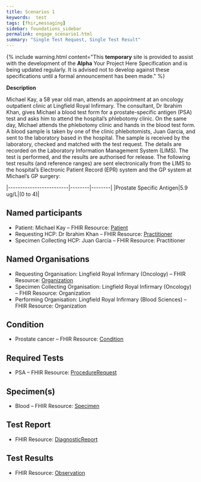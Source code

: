 ```yaml
---
title: Scenarios 1 
keywords:  test
tags: [fhir,messaging]
sidebar: foundations_sidebar
permalink: engage_scenario1.html
summary: "Single Test Request, Single Test Result"
---
```


{% include warning.html content="This **temporary** site is provided to assist with the development of the **Alpha** Your Project Here Specification and is being updated regularly. It is advised not to develop against these specifications until a formal announcement has been made." %}

**Description**

Michael Kay, a 58 year old man, attends an appointment at an oncology outpatient clinic at Lingfield Royal Infirmary. The consultant, Dr Ibrahim Khan, gives Michael a blood test form for a prostate-specific antigen (PSA) test and asks him to attend the hospital’s phlebotomy clinic.
On the same day, Michael attends the phlebotomy clinic and hands in the blood test form. A blood sample is taken by one of the clinic phlebotomists, Juan Garcia, and sent to the laboratory based in the hospital.
The sample is received by the laboratory, checked and matched with the test request. The details are recorded on the Laboratory Information Management System (LIMS). 
The test is performed, and the results are authorised for release. The following test results (and reference ranges) are sent electronically from the LIMS to the hospital’s Electronic Patient Record (EPR) system and the GP system at Michael’s GP surgery:

|-------------------------|--------|--------|
|Prostate Specific Antigen|5.9 ug/L|(0 to 4)|

## Named participants ##

- Patient: Michael Kay – FHIR Resource: [Patient](https://fhir.hl7.org.uk/STU3/StructureDefinition/CareConnect-Patient-1)
- Requesting HCP: Dr Ibrahim Khan – FHIR Resource: [Practitioner](https://fhir.hl7.org.uk/STU3/StructureDefinition/CareConnect-Practitioner-1)
- Specimen Collecting HCP: Juan Garcia – FHIR Resource: Practitioner

## Named Organisations ##

- Requesting Organisation: Lingfield Royal Infirmary (Oncology) – FHIR Resource: [Organization](https://fhir.hl7.org.uk/STU3/StructureDefinition/CareConnect-Organization-1)
- Specimen Collecting Organisation: Lingfield Royal Infirmary (Oncology) – FHIR Resource: Organization
- Performing Organisation: Lingfield Royal Infirmary (Blood Sciences) – FHIR Resource: Organization

## Condition ##

- Prostate cancer – FHIR Resource: [Condition](https://fhir.hl7.org.uk/STU3/StructureDefinition/CareConnect-Condition-1)

## Required Tests ##

- PSA – FHIR Resource: [ProcedureRequest](https://fhir.hl7.org.uk/STU3/StructureDefinition/CareConnect-ProcedureRequest-1)

## Specimen(s) ##

- Blood – FHIR Resource: [Specimen](https://fhir.hl7.org.uk/STU3/StructureDefinition/CareConnect-Specimen-1)

## Test Report ##

- FHIR Resource: [DiagnosticReport](https://fhir.hl7.org.uk/STU3/StructureDefinition/CareConnect-DiagnosticReport-1)

## Test Results ##

- FHIR Resource: [Observation](https://fhir.hl7.org.uk/STU3/StructureDefinition/CareConnect-Observation-1)




